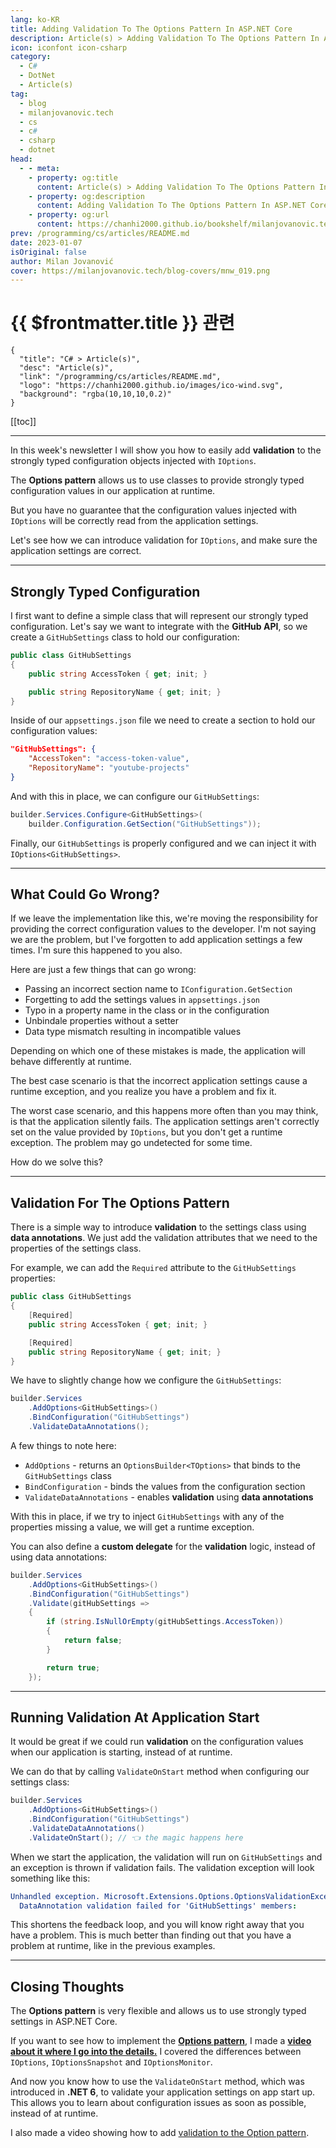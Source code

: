 ```yaml
---
lang: ko-KR
title: Adding Validation To The Options Pattern In ASP.NET Core
description: Article(s) > Adding Validation To The Options Pattern In ASP.NET Core
icon: iconfont icon-csharp
category: 
  - C#
  - DotNet
  - Article(s)
tag: 
  - blog
  - milanjovanovic.tech
  - cs
  - c#
  - csharp
  - dotnet
head:
  - - meta:
    - property: og:title
      content: Article(s) > Adding Validation To The Options Pattern In ASP.NET Core
    - property: og:description
      content: Adding Validation To The Options Pattern In ASP.NET Core
    - property: og:url
      content: https://chanhi2000.github.io/bookshelf/milanjovanovic.tech/adding-validation-to-the-options-pattern-in-asp-net-core.html
prev: /programming/cs/articles/README.md
date: 2023-01-07
isOriginal: false
author: Milan Jovanović
cover: https://milanjovanovic.tech/blog-covers/mnw_019.png
---
```


# {{ $frontmatter.title }} 관련

```component VPCard
{
  "title": "C# > Article(s)",
  "desc": "Article(s)",
  "link": "/programming/cs/articles/README.md",
  "logo": "https://chanhi2000.github.io/images/ico-wind.svg",
  "background": "rgba(10,10,10,0.2)"
}
```

[[toc]]

---

<SiteInfo
  name="Adding Validation To The Options Pattern In ASP.NET Core"
  desc="In this week's newsletter I will show you how to easily add validation the strongly-typed configuration objects injected with IOptions. The Options pattern allows us to use classes to provide strongly-typed configuration values in our application at runtime. But you have no guarantee that the configuration values injected with IOptions will be correctly read from the application settings. Let's see how we can introduce validation for our IOptions and make sure the application settings are correct."
  url="https://milanjovanovic.tech/blog/adding-validation-to-the-options-pattern-in-asp-net-core/"
  logo="https://milanjovanovic.tech/profile_favicon.png"
  preview="https://milanjovanovic.tech/blog-covers/mnw_019.png"/>

In this week's newsletter I will show you how to easily add **validation** to the strongly typed configuration objects injected with `IOptions`.

The **Options pattern** allows us to use classes to provide strongly typed configuration values in our application at runtime.

But you have no guarantee that the configuration values injected with `IOptions` will be correctly read from the application settings.

Let's see how we can introduce validation for `IOptions`, and make sure the application settings are correct.

---

## Strongly Typed Configuration

I first want to define a simple class that will represent our strongly typed configuration. Let's say we want to integrate with the **GitHub API**, so we create a `GitHubSettings` class to hold our configuration:

```cs
public class GitHubSettings
{
    public string AccessToken { get; init; }

    public string RepositoryName { get; init; }
}
```

Inside of our <FontIcon icon="iconfont icon-json"/>`appsettings.json` file we need to create a section to hold our configuration values:

```json
"GitHubSettings": {
    "AccessToken": "access-token-value",
    "RepositoryName": "youtube-projects"
}
```

And with this in place, we can configure our `GitHubSettings`:

```cs
builder.Services.Configure<GitHubSettings>(
    builder.Configuration.GetSection("GitHubSettings"));
```

Finally, our `GitHubSettings` is properly configured and we can inject it with `IOptions<GitHubSettings>`.

---

## What Could Go Wrong?

If we leave the implementation like this, we're moving the responsibility for providing the correct configuration values to the developer. I'm not saying we are the problem, but I've forgotten to add application settings a few times. I'm sure this happened to you also.

Here are just a few things that can go wrong:

- Passing an incorrect section name to `IConfiguration.GetSection`
- Forgetting to add the settings values in <FontIcon icon="iconfont icon-json"/>`appsettings.json`
- Typo in a property name in the class or in the configuration
- Unbindale properties without a setter
- Data type mismatch resulting in incompatible values

Depending on which one of these mistakes is made, the application will behave differently at runtime.

The best case scenario is that the incorrect application settings cause a runtime exception, and you realize you have a problem and fix it.

The worst case scenario, and this happens more often than you may think, is that the application silently fails. The application settings aren't correctly set on the value provided by `IOptions`, but you don't get a runtime exception. The problem may go undetected for some time.

How do we solve this?

---

## Validation For The Options Pattern

There is a simple way to introduce **validation** to the settings class
 using **data annotations**. We just add the validation attributes that
 we need to the properties of the settings class.

For example, we can add the `Required` attribute to the `GitHubSettings` properties:

```cs
public class GitHubSettings
{
    [Required]
    public string AccessToken { get; init; }

    [Required]
    public string RepositoryName { get; init; }
}
```

We have to slightly change how we configure the `GitHubSettings`:

```cs
builder.Services
    .AddOptions<GitHubSettings>()
    .BindConfiguration("GitHubSettings")
    .ValidateDataAnnotations();
```

A few things to note here:

- `AddOptions` - returns an `OptionsBuilder<TOptions>` that binds to the `GitHubSettings` class
- `BindConfiguration` - binds the values from the configuration section
- `ValidateDataAnnotations` - enables **validation** using **data annotations**

With this in place, if we try to inject `GitHubSettings` with any of the properties missing a value, we will get a runtime exception.

You can also define a **custom delegate** for the **validation** logic, instead of using data annotations:

```cs
builder.Services
    .AddOptions<GitHubSettings>()
    .BindConfiguration("GitHubSettings")
    .Validate(gitHubSettings =>
    {
        if (string.IsNullOrEmpty(gitHubSettings.AccessToken))
        {
            return false;
        }

        return true;
    });
```

---

## Running Validation At Application Start

It would be great if we could run **validation** on the configuration values when our application is starting, instead of at runtime.

We can do that by calling `ValidateOnStart` method when configuring our settings class:

```cs
builder.Services
    .AddOptions<GitHubSettings>()
    .BindConfiguration("GitHubSettings")
    .ValidateDataAnnotations()
    .ValidateOnStart(); // 👈 the magic happens here
```

When we start the application, the validation will run on `GitHubSettings` and an exception is thrown if validation fails. The validation exception will look something like this:

```yaml
Unhandled exception. Microsoft.Extensions.Options.OptionsValidationException:
  DataAnnotation validation failed for 'GitHubSettings' members:
```

This shortens the feedback loop, and you will know right away that you have a problem. This is much better than finding out that you have a problem at runtime, like in the previous examples.

---

## Closing Thoughts

The **Options pattern** is very flexible and allows us to use strongly typed settings in ASP.NET Core.

If you want to see how to implement the [<FontIcon icon="fa-brands fa-youtube"/>**Options pattern**](https://youtu.be/wxYt0motww0), I made a [<FontIcon icon="fa-brands fa-youtube"/>**video about it where I go into the details.**](https://youtu.be/wxYt0motww0) I covered the differences between `IOptions`, `IOptionsSnapshot` and `IOptionsMonitor`.

<VidStack src="youtube/wxYt0motww0" />

And now you know how to use the `ValidateOnStart` method, which was introduced in **.NET 6**, to validate your application settings on app start up. This allows you to learn about configuration issues as soon as possible, instead of at runtime.

I also made a video showing how to add [<FontIcon icon="fa-brands fa-youtube"/>validation to the Option pattern](https://youtu.be/qRruEdjNVNE).

<VidStack src="youtube/qRruEdjNVNE" />

